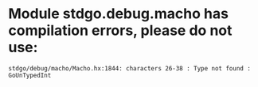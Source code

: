 # Module stdgo.debug.macho has compilation errors, please do not use:
```
stdgo/debug/macho/Macho.hx:1844: characters 26-38 : Type not found : GoUnTypedInt

```

